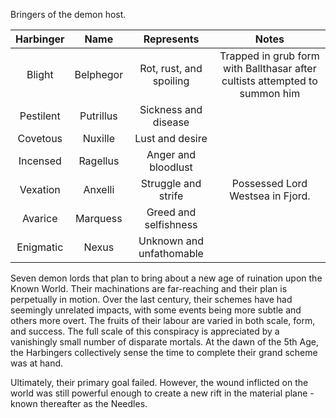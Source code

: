 Bringers of the demon host.

| Harbinger |   Name    |        Represents        |                                    Notes                                    |
| :-------: | :-------: | :----------------------: | :-------------------------------------------------------------------------: |
|  Blight   | Belphegor | Rot, rust, and spoiling  | Trapped in grub form with Ballthasar after cultists attempted to summon him |
| Pestilent | Putrillus |   Sickness and disease   |                                                                             |
| Covetous  |  Nuxille  |     Lust and desire      |                                                                             |
| Incensed  | Ragellus  |   Anger and bloodlust    |                                                                             |
| Vexation  |  Anxelli  |   Struggle and strife    |                      Possessed Lord Westsea in Fjord.                       |
|  Avarice  | Marquess  |  Greed and selfishness   |                                                                             |
| Enigmatic |   Nexus   | Unknown and unfathomable |                                                                             |
Seven demon lords that plan to bring about a new age of ruination upon the Known World. Their machinations are far-reaching and their plan is perpetually in motion. Over the last century, their schemes have had seemingly unrelated impacts, with some events being more subtle and others more overt. The fruits of their labour are varied in both scale, form, and success. The full scale of this conspiracy is appreciated by a vanishingly small number of disparate mortals. At the dawn of the 5th Age, the Harbingers collectively sense the time to complete their grand scheme was at hand.

Ultimately, their primary goal failed. However, the wound inflicted on the world was still powerful enough to create a new rift in the material plane - known thereafter as the Needles. 